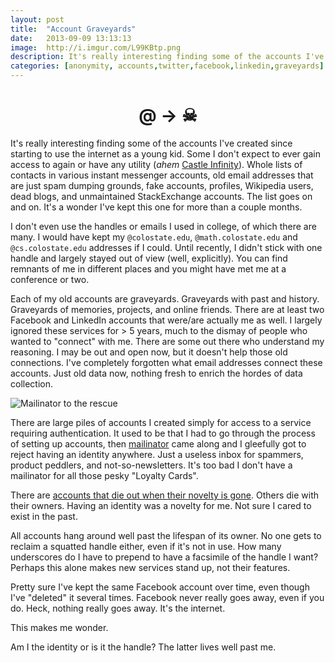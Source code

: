 ```yaml
---
layout: post
title:  "Account Graveyards"
date:   2013-09-09 13:13:13
image:  http://i.imgur.com/L99KBtp.png
description: It's really interesting finding some of the accounts I've created since starting to use the internet as a young kid. Some I don't expect to ever gain access to again or have any utility...
categories: [anonymity, accounts,twitter,facebook,linkedin,graveyards]
---
```


<h1 style="font-size:2em; text-align:center;">@ → ☠</h1>

It's really interesting finding some of the accounts I've created since starting to use the internet as a young kid. Some I don't expect to ever gain access to again or have any utility (*ahem* [Castle Infinity](http://www.castle-infinity.com/)). Whole lists of contacts in various instant messenger accounts, old email addresses that are just spam dumping grounds, fake accounts, profiles, Wikipedia users, dead blogs, and unmaintained StackExchange accounts. The list goes on and on. It's a wonder I've kept this one for more than a couple months.

I don't even use the handles or emails I used in college, of which there are many. I would have kept my `@colostate.edu`, `@math.colostate.edu` and `@cs.colostate.edu` addresses if I could. Until recently, I didn't stick with one handle and largely stayed out of view (well, explicitly). You can find remnants of me in different places and you might have met me at a conference or two.

Each of my old accounts are graveyards. Graveyards with past and history. Graveyards of memories, projects, and online friends. There are at least two Facebook and LinkedIn accounts that were/are actually me as well. I largely ignored these services for > 5 years, much to the dismay of people who wanted to "connect" with me. There are some out there who understand my reasoning. I may be out and open now, but it doesn't help those old connections. I've completely forgotten what email addresses connect these accounts. Just old data now, nothing fresh to enrich the hordes of data collection.

<img style="display:block; margin-left: auto; margin-right: auto;" src="http://i.imgur.com/L99KBtp.png" alt="Mailinator to the rescue" />

There are large piles of accounts I created simply for access to a service requiring authentication. It used to be that I had to go through the process of setting up accounts, then [mailinator](http://www.mailinator.com/) came along and I gleefully got to reject having an identity anywhere. Just a useless inbox for spammers, product peddlers, and not-so-newsletters. It's too bad I don't have a mailinator for all those pesky "Loyalty Cards".

There are [accounts that die out when their novelty is gone](http://www.youtube.com/watch?v=Xk9hp3eFsPs). Others die with their owners. Having an identity was a novelty for me. Not sure I cared to exist in the past.

All accounts hang around well past the lifespan of its owner. No one gets to reclaim a squatted handle either, even if it's not in use. How many underscores do I have to prepend to have a facsimile of the handle I want? Perhaps this alone makes new services stand up, not their features.

Pretty sure I've kept the same Facebook account over time, even though I've "deleted" it several times. Facebook never really goes away, even if you do. Heck, nothing really goes away. It's the internet.

This makes me wonder.

Am I the identity or is it the handle? The latter lives well past me.

